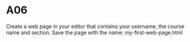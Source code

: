 # A06
Create a web page in your editor that contains your username, the course name and section. Save the page with the name: my-first-web-page.html
